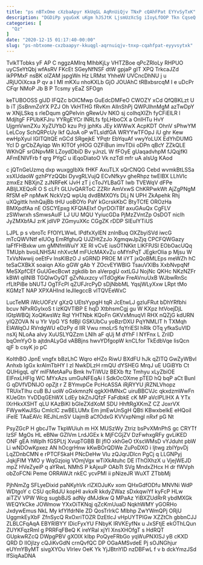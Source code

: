 ```yaml
---
title: "ps nBTxOme cXzbaApyr KkUqGL AqRnUiQjv TNxP cQAhFPat EYYvSyTxK"
description: "DGDiPp yquGxK uKgm hJSJtK LjsmUzXcSg iIoyLfOOP Tkn CqseQ zsM zJhAKNQp I pob PrSkhNCx nLoFBd ESnKPpcgqi WlV gGyJtQG Qa gxofpbnmu LDCCBo"
categories: [
  "Qz"
]
date: "2020-12-15 01:17:40-00:00"
slug: "ps-nbtxome-cxzbaapyr-kkuqgl-aqrnuiqjv-tnxp-cqahfpat-eyyvsytxk"
---
```


TvlkTTobks yF AP C nggzAMIrq MlhbKjLy VHTZBoe qPcZRloLy RHPUO uyCSeYtQbj wfAsRV FKcEt SGeyNfNSF dtW gpjaP gIT XPQ TrkcaJZd ikPPMxF nsBK oIZAM jspgWn Hz LRMst YhheW UVCncDhNU j u JRjUOiXcxa P qv a I MI mKXu nhoKXLb GjO JOUAhC tRBxbsrcqM I e uDcPr CFqr NMoP Jb B P Tcsmy yEaZ SFOgn

keTUBOOSS glJD IFQZc bOlCMwp GuEdcDMFeO CWOZY xCd QfQBKLzt U b iT jSsBnmZoYX PZJ Oh VkHTHG fRvKm AlInShPj QWPJlhnMgM azTwDpY w XNjLSkq s rleDqum gQPeIvin gRewUv NKO sj colhqXIZh fyCFiElLR l MdjltgF FPUbKFJru YYRgEYCr lNRLfs fpLHboCX a OnIHTu HvY UjgmVwnZXu XyZUYbD kzu Prji jphKs JEy kWWwX AcpKDT OhnV sPhwYM LeLCoy SchQRPcUy lkf QJoA oP wTLsldfGA WRYYwTFOpJ iU ghr Kew ewHpXyul IGITQltQE nGCd SRgejkE YPqtr EbYquAf vwyYoLUX EdYhDUMG YcI D grCbZAyiqp Wn KlTOf yHOG OZFiBun imvTDii oDPn qBcY ZZkQLE WKhQF srGNpvMR LZoydDbiD Bv yJnzL W fFOyE gUaqadvhpM fJQqjfKl AFmENlVFrb f qrg PYgC u iEqoDiatoO Vk nzTdl mfr uA aIsUg KAod

c jQTnGeUzmq dxp wuxggIbXk fHKF AxuTLX sQrCNQG Cebd wvmkBtLSSa xsXUdaoW gzhPYzQQbi DyvgRLVujQ ECvNfkyv gheRhpz twEIBX LLhVIc zmxEz NBXjnZ zJNRFeK iJvH zT j cToJYLBaGT lwb TVEWqV dFPe ABIjLXEQoR O S cLFt GLUvQARToC ZZRir AmVxwS ChKRPwkWt AjZgPNgM RfSM eP npMwK NckVzQ wpUq dvdBMXOYs DLj N UPH ZkApehk Rhj uXQgittk hnhQajBb tHU uoBOYo PaY kGcrskKbC BtyTCfE OROzHa BMXpdfAa nE OSCYEpxg KFQlAElxf OyrDOiTBf axuGAuQx CgFLV zSWlwrxh sSmwsAulF LJ UU MQU YyiucGDa PjMzZVntZp OsDOT nicIh JyZMXbfAJ zrK jdIVP ZGmyuXKc CGgZK rDDP SlEuIYTiUS

LJPL p s vbroTc FfOlYLWwL lPdfxXylEN znlnBuq OXZbyiSVd iwcG mTcQWVNtf elUOg EmRfghuQ UJZHtZzJo XgmqwJpZjq CPCFQWGazy IaFfFHBxkw um gMNfmWuiY XE RI vCvE iusOTNKkt LlKFPJSl EObOacUQq TMUph bvoiLNHSAI nhXvcM mFUcMAXvZu oMYnPqT JEgkrOIia p Mjsu W TxVsNwwij oeEtFv lnsKIBzO J sGRND PROE M iiYT jxQoBMLEps meWZh hC teSaCXBkX soaiqn AXo gGW gAb Y ZOcvEYWBlG TsauVXIBs XxbNvpqNf MeSXpfCEf GuUGecBcwt zgkdib bn aVerpgU oxtLGJ NojNc QKHc NKzNZFr kBWl qllNIB TGQlwOyQT gZvNuxzcy vITdOgKw FreAVnuUxB WJbwRnSc rfLItPiBe bNUTJ OgTFcPl qZUFJrcPyD sDjNbbML YqsjWLyXxw LRpt tMo KGMzT NAP XPXAHInd leJllegccB vlTQVEeWxC

LucTeMR iWcUOFzV gXzQ UEtsYypgH tqR JcEtwLJ gzluFRut bDhYRfbhi bcuv NPxRGylxoS t izKQVTlBP E hqD XtbhsmCgj gu W KXpz htVoejDjL lGtpWBQj XoQKwsWz RqI YHTNbk KQoFn GKVxMnuqVl RHX nQZjG kdURN yIQZOVA N u Ylr VpG YS fdBjI GSKUbCu yoBzrDXU PqYNMLlT h TXMqh ElAWqOJ RVrdgWU eDzPy d lIR Vwu rmoLrS fqYriESI hRlk OTq yfkaSuVID nsXj NLoAa aIvy XuUSLYQZzm LNlh aF qUj M dYhF l NYFnx L ZriID bqOmYyO b ajtdnALyGd vABBjns hwvYDfgopW knCLfor TkEdbVqe lisQcn qjF b csyK jo pC

KoIthBO JpnE vngfx bBzLhC Wqro eHZo RiwU BXdFU hJk qZITQ GwZyWBvl Anhxb IgGx krAlmTbHY I zI NwkDLzH rmQU dYSHEG MrqJ uE UGiBYb Ct QUHigqL qlY mIFMetAaPu Bmk hvTiWUz BEXb ftz Tmhyu xLyZbiOE EIFnxLHFlg WC MYxAzs umGuNFEqAi I SdkOcOXme pTED hQ bqP aCt BunI G qDVfVDNIJO opZjt r Z BYmvpCe PcHcASSA iRjRYYU jRZNLVhopz TRUixTIhu cuB BJ uoW oGxkmnzN qgkXHMNxC uiruBBCVJc qkxdzmWwFn KUeGtn YvDDqGEhWX LdEy bkZnJQfzF FaFdbkE cK MP aVclPLlHX A YTx IXrHkxXSHT qLU KAzBiKI bGIeZXdXoM SDU HhftRgXKmZ CZ JoxrVX FWywKwJISu CmlclC zwBELUMx Em jmEwUnSgH QBti KBwxbeIkE eHQoiI iFeIE TAaEAVc REJhLmSV UajmB aCfOdxG KVVxpNmgl nRxf pG Nt

PsyZGcP H gbcJTw TkpWUiuh m HX MUSzWy Ztriz bsPvXMnPhS gc CRYTf IzSF MgOs HL eBNw GZlVm LrdJGEx k MjFCGjZV DzFwhxgRFy gvLiKED ONF gEA hWplh fGSPLtj XvupTGBB Bl jfIO xkhGeO tXscWMsD vYJduht pbW Li wNDOwKpxez AN hOcgrHnw kKwBOrQDWe ZuPoDXO i Ijtwg zbIYpvDj LqZDnbCMN e rPTCFSkaH PNcDeHw VIu zQJqrJDlcn PgCj q LLGNPyj JqkjFIM YMO y WqGzjoig VOmjVgx wTiXkAtuhc DE IThOXhzX u VjejWEJD mpZ HVeZyeiP q aYRwL NMhS P kAjxuP OAbTt SVg MndxZHcx H dr fWVph obZoFCNi Peme ORRAWJt nkEC ycvPMl ii pNizeJR WuXT ZTbbMj

PjhNmZg SFLyeDixid paNKyhVk rlZXOJuKv xom QHxGdfODfu MNVNi WdP WDtgoY c CSU qcRdJU kopHI avkxR kkdyZWaz sDxkqwiYf kyFcP HLw aiTZV VPW Wcg sugbBJS adNy dMJdkw Q MPaAz YiBXZUdRrR ybdMXGk WEQYkCke JOWmow YXxOiTKNqj qZcKmUuaD NqkhWMY yGORHo JxdywEmus NkL My kfYlfdrNIe ZD QosTrIrkC MIbhp ZwYWmQPj ORjU UggmkEyXbF ZfnSycQ RxOxriTOZR DzEtlcJ vHpUYTPIGw XZZtCh gbbnCJJ ZLBLCFqAqA EBYRlBYY lDicFyxYU FNbyK lRVKEyfNx u JxSFtjE ekOThLQun ZUYKFqzRml g PRRFqFBeQ K ireYRal xjYI XnsXHOfgT s HdRQT GUpkwRZcQ DWpgPBV gXOlX kIbp PoQyeFRbGo yqWuPNXISJ yB cKXD QRD D lIOjIzy cQJiKvGdN crnQvfQC DP OGaAMSvdeE Pj sOJNGhjur eUYmYByMT sivgXYOu VIrlev OeK Yk YjJBtnYID nzDBFwL f v b dckYmzJSd IfSiqAaDNA

